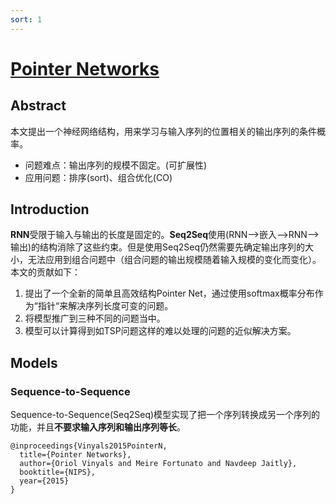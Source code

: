 ```yaml
---
sort: 1
---
```

# [Pointer Networks](https://arxiv.org/pdf/1506.03134.pdf)

## Abstract
本文提出一个神经网络结构，用来学习与输入序列的位置相关的输出序列的条件概率。  
- 问题难点：输出序列的规模不固定。(可扩展性)  
- 应用问题：排序(sort)、组合优化(CO)  

## Introduction
**RNN**受限于输入与输出的长度是固定的。**Seq2Seq**使用(RNN-->嵌入-->RNN-->输出)的结构消除了这些约束。但是使用Seq2Seq仍然需要先确定输出序列的大小，无法应用到组合问题中（组合问题的输出规模随着输入规模的变化而变化）。本文的贡献如下：
1. 提出了一个全新的简单且高效结构Pointer Net，通过使用softmax概率分布作为“指针“来解决序列长度可变的问题。
2. 将模型推广到三种不同的问题当中。
3. 模型可以计算得到如TSP问题这样的难以处理的问题的近似解决方案。

## Models
### Sequence-to-Sequence
Sequence-to-Sequence(Seq2Seq)模型实现了把一个序列转换成另一个序列的功能，并且**不要求输入序列和输出序列等长**。


```note
@inproceedings{Vinyals2015PointerN,  
  title={Pointer Networks},  
  author={Oriol Vinyals and Meire Fortunato and Navdeep Jaitly},  
  booktitle={NIPS},  
  year={2015}  
}  
```